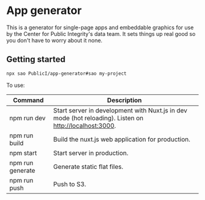 # App generator

This is a generator for single-page apps and embeddable graphics for use by the Center for Public Integrity's data team. It sets things up real good so you don't have to worry about it none.

## Getting started

```bash
npx sao PublicI/app-generator#sao my-project
```

To use:

| Command | Description |
|---------|-------------|
| npm run dev | Start server in development with Nuxt.js in dev mode (hot reloading). Listen on [http://localhost:3000](http://localhost:3000). |
| npm run build | Build the nuxt.js web application for production. |
| npm start | Start server in production. |
| npm run generate | Generate static flat files. |
| npm run push | Push to S3. |
